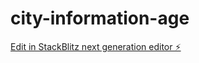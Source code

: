 # city-information-age

[Edit in StackBlitz next generation editor ⚡️](https://stackblitz.com/~/github.com/apo-bozdag/city-information-age)